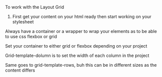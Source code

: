 To work with the Layout Grid 
1. First get your content on your html ready then start working on your stylesheet

Always have a container or a wrapper to wrap your elements as to be able to use css flexbox or grid

Set your container to either grid or flexbox depending on your project


Grid-template-dolumn is to set the width of each column in the project

Same goes to grid-template-rows, buh this can be in different sizes as the content differs

